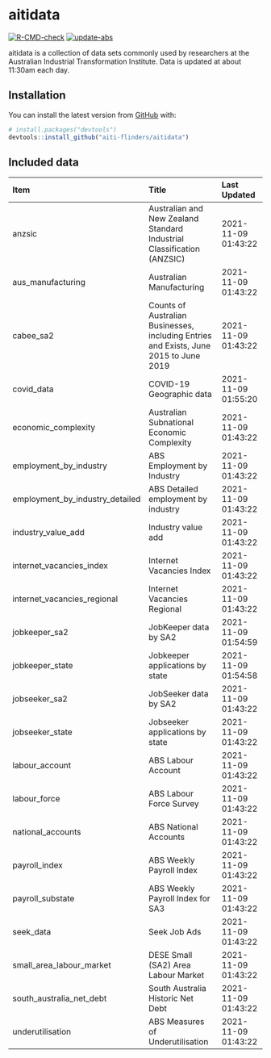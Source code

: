 
<!-- README.md is generated from README.Rmd. Please edit that file -->

# aitidata

<!-- badges: start -->

[![R-CMD-check](https://github.com/aiti-flinders/aitidata/actions/workflows/R-CMD-check.yaml/badge.svg)](https://github.com/aiti-flinders/aitidata/actions/workflows/R-CMD-check.yaml)
[![update-abs](https://github.com/aiti-flinders/aitidata/workflows/update-abs/badge.svg)](https://github.com/aiti-flinders/aitidata/actions)
<!-- badges: end -->

aitidata is a collection of data sets commonly used by researchers at
the Australian Industrial Transformation Institute. Data is updated at
about 11:30am each day.

## Installation

You can install the latest version from [GitHub](https://github.com/)
with:

``` r
# install.packages("devtools")
devtools::install_github("aiti-flinders/aitidata")
```

## Included data

| Item                               | Title                                                                                 | Last Updated        |
| :--------------------------------- | :------------------------------------------------------------------------------------ | :------------------ |
| anzsic                             | Australian and New Zealand Standard Industrial Classification (ANZSIC)                | 2021-11-09 01:43:22 |
| aus\_manufacturing                 | Australian Manufacturing                                                              | 2021-11-09 01:43:22 |
| cabee\_sa2                         | Counts of Australian Businesses, including Entries and Exists, June 2015 to June 2019 | 2021-11-09 01:43:22 |
| covid\_data                        | COVID-19 Geographic data                                                              | 2021-11-09 01:55:20 |
| economic\_complexity               | Australian Subnational Economic Complexity                                            | 2021-11-09 01:43:22 |
| employment\_by\_industry           | ABS Employment by Industry                                                            | 2021-11-09 01:43:22 |
| employment\_by\_industry\_detailed | ABS Detailed employment by industry                                                   | 2021-11-09 01:43:22 |
| industry\_value\_add               | Industry value add                                                                    | 2021-11-09 01:43:22 |
| internet\_vacancies\_index         | Internet Vacancies Index                                                              | 2021-11-09 01:43:22 |
| internet\_vacancies\_regional      | Internet Vacancies Regional                                                           | 2021-11-09 01:43:22 |
| jobkeeper\_sa2                     | JobKeeper data by SA2                                                                 | 2021-11-09 01:54:59 |
| jobkeeper\_state                   | Jobkeeper applications by state                                                       | 2021-11-09 01:54:58 |
| jobseeker\_sa2                     | JobSeeker data by SA2                                                                 | 2021-11-09 01:43:22 |
| jobseeker\_state                   | Jobseeker applications by state                                                       | 2021-11-09 01:43:22 |
| labour\_account                    | ABS Labour Account                                                                    | 2021-11-09 01:43:22 |
| labour\_force                      | ABS Labour Force Survey                                                               | 2021-11-09 01:43:22 |
| national\_accounts                 | ABS National Accounts                                                                 | 2021-11-09 01:43:22 |
| payroll\_index                     | ABS Weekly Payroll Index                                                              | 2021-11-09 01:43:22 |
| payroll\_substate                  | ABS Weekly Payroll Index for SA3                                                      | 2021-11-09 01:43:22 |
| seek\_data                         | Seek Job Ads                                                                          | 2021-11-09 01:43:22 |
| small\_area\_labour\_market        | DESE Small (SA2) Area Labour Market                                                   | 2021-11-09 01:43:22 |
| south\_australia\_net\_debt        | South Australia Historic Net Debt                                                     | 2021-11-09 01:43:22 |
| underutilisation                   | ABS Measures of Underutilisation                                                      | 2021-11-09 01:43:22 |
